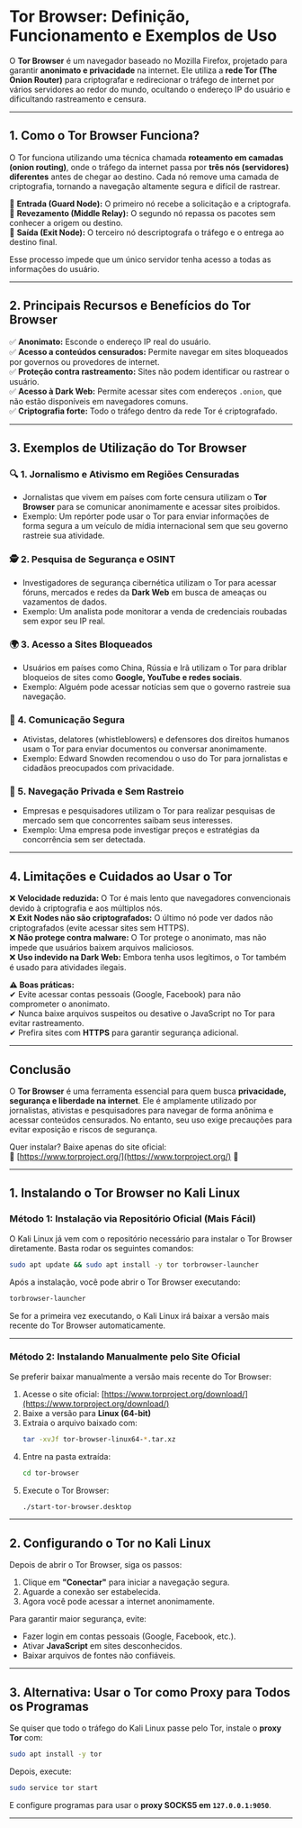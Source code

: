 # **Tor Browser: Definição, Funcionamento e Exemplos de Uso**  

O **Tor Browser** é um navegador baseado no Mozilla Firefox, projetado para garantir **anonimato e privacidade** na internet. Ele utiliza a **rede Tor (The Onion Router)** para criptografar e redirecionar o tráfego de internet por vários servidores ao redor do mundo, ocultando o endereço IP do usuário e dificultando rastreamento e censura.  

---

## **1. Como o Tor Browser Funciona?**
O Tor funciona utilizando uma técnica chamada **roteamento em camadas (onion routing)**, onde o tráfego da internet passa por **três nós (servidores) diferentes** antes de chegar ao destino. Cada nó remove uma camada de criptografia, tornando a navegação altamente segura e difícil de rastrear.  

🔹 **Entrada (Guard Node):** O primeiro nó recebe a solicitação e a criptografa.  
🔹 **Revezamento (Middle Relay):** O segundo nó repassa os pacotes sem conhecer a origem ou destino.  
🔹 **Saída (Exit Node):** O terceiro nó descriptografa o tráfego e o entrega ao destino final.  

Esse processo impede que um único servidor tenha acesso a todas as informações do usuário.  

---

## **2. Principais Recursos e Benefícios do Tor Browser**
✅ **Anonimato:** Esconde o endereço IP real do usuário.  
✅ **Acesso a conteúdos censurados:** Permite navegar em sites bloqueados por governos ou provedores de internet.  
✅ **Proteção contra rastreamento:** Sites não podem identificar ou rastrear o usuário.  
✅ **Acesso à Dark Web:** Permite acessar sites com endereços `.onion`, que não estão disponíveis em navegadores comuns.  
✅ **Criptografia forte:** Todo o tráfego dentro da rede Tor é criptografado.  

---

## **3. Exemplos de Utilização do Tor Browser**
### **🔍 1. Jornalismo e Ativismo em Regiões Censuradas**
- Jornalistas que vivem em países com forte censura utilizam o **Tor Browser** para se comunicar anonimamente e acessar sites proibidos.  
- Exemplo: Um repórter pode usar o Tor para enviar informações de forma segura a um veículo de mídia internacional sem que seu governo rastreie sua atividade.  

### **🕵️ 2. Pesquisa de Segurança e OSINT**
- Investigadores de segurança cibernética utilizam o Tor para acessar fóruns, mercados e redes da **Dark Web** em busca de ameaças ou vazamentos de dados.  
- Exemplo: Um analista pode monitorar a venda de credenciais roubadas sem expor seu IP real.  

### **🌍 3. Acesso a Sites Bloqueados**
- Usuários em países como China, Rússia e Irã utilizam o Tor para driblar bloqueios de sites como **Google, YouTube e redes sociais**.  
- Exemplo: Alguém pode acessar notícias sem que o governo rastreie sua navegação.  

### **🔐 4. Comunicação Segura**
- Ativistas, delatores (whistleblowers) e defensores dos direitos humanos usam o Tor para enviar documentos ou conversar anonimamente.  
- Exemplo: Edward Snowden recomendou o uso do Tor para jornalistas e cidadãos preocupados com privacidade.  

### **💼 5. Navegação Privada e Sem Rastreio**
- Empresas e pesquisadores utilizam o Tor para realizar pesquisas de mercado sem que concorrentes saibam seus interesses.  
- Exemplo: Uma empresa pode investigar preços e estratégias da concorrência sem ser detectada.  

---

## **4. Limitações e Cuidados ao Usar o Tor**
❌ **Velocidade reduzida:** O Tor é mais lento que navegadores convencionais devido à criptografia e aos múltiplos nós.  
❌ **Exit Nodes não são criptografados:** O último nó pode ver dados não criptografados (evite acessar sites sem HTTPS).  
❌ **Não protege contra malware:** O Tor protege o anonimato, mas não impede que usuários baixem arquivos maliciosos.  
❌ **Uso indevido na Dark Web:** Embora tenha usos legítimos, o Tor também é usado para atividades ilegais.  

**⚠️ Boas práticas:**  
✔ Evite acessar contas pessoais (Google, Facebook) para não comprometer o anonimato.  
✔ Nunca baixe arquivos suspeitos ou desative o JavaScript no Tor para evitar rastreamento.  
✔ Prefira sites com **HTTPS** para garantir segurança adicional.  

---

## **Conclusão**
O **Tor Browser** é uma ferramenta essencial para quem busca **privacidade, segurança e liberdade na internet**. Ele é amplamente utilizado por jornalistas, ativistas e pesquisadores para navegar de forma anônima e acessar conteúdos censurados. No entanto, seu uso exige precauções para evitar exposição e riscos de segurança.  

Quer instalar? Baixe apenas do site oficial:  
🔗 [https://www.torproject.org/](https://www.torproject.org/) 🚀


---

## **1. Instalando o Tor Browser no Kali Linux**
### **Método 1: Instalação via Repositório Oficial (Mais Fácil)**
O Kali Linux já vem com o repositório necessário para instalar o Tor Browser diretamente. Basta rodar os seguintes comandos:

```bash
sudo apt update && sudo apt install -y tor torbrowser-launcher
```

Após a instalação, você pode abrir o Tor Browser executando:

```bash
torbrowser-launcher
```

Se for a primeira vez executando, o Kali Linux irá baixar a versão mais recente do Tor Browser automaticamente.

---

### **Método 2: Instalando Manualmente pelo Site Oficial**
Se preferir baixar manualmente a versão mais recente do Tor Browser:

1. Acesse o site oficial: [https://www.torproject.org/download/](https://www.torproject.org/download/)
2. Baixe a versão para **Linux (64-bit)**
3. Extraia o arquivo baixado com:
   ```bash
   tar -xvJf tor-browser-linux64-*.tar.xz
   ```
4. Entre na pasta extraída:
   ```bash
   cd tor-browser
   ```
5. Execute o Tor Browser:
   ```bash
   ./start-tor-browser.desktop
   ```

---

## **2. Configurando o Tor no Kali Linux**
Depois de abrir o Tor Browser, siga os passos:
1. Clique em **"Conectar"** para iniciar a navegação segura.  
2. Aguarde a conexão ser estabelecida.  
3. Agora você pode acessar a internet anonimamente.  

Para garantir maior segurança, evite:
- Fazer login em contas pessoais (Google, Facebook, etc.).
- Ativar **JavaScript** em sites desconhecidos.
- Baixar arquivos de fontes não confiáveis.

---

## **3. Alternativa: Usar o Tor como Proxy para Todos os Programas**
Se quiser que todo o tráfego do Kali Linux passe pelo Tor, instale o **proxy Tor** com:

```bash
sudo apt install -y tor
```

Depois, execute:

```bash
sudo service tor start
```

E configure programas para usar o **proxy SOCKS5 em `127.0.0.1:9050`**.

---

